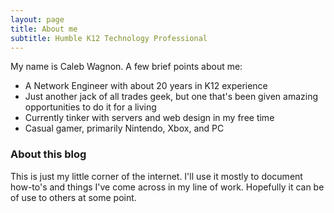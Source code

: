 ```yaml
---
layout: page
title: About me
subtitle: Humble K12 Technology Professional
---
```


My name is Caleb Wagnon. A few brief points about me:

- A Network Engineer with about 20 years in K12 experience
- Just another jack of all trades geek, but one that's been given amazing opportunities to do it for a living
- Currently tinker with servers and web design in my free time
- Casual gamer, primarily Nintendo, Xbox, and PC  


### About this blog

This is just my little corner of the internet. I'll use it mostly to document how-to's and things I've come 
across in my line of work. Hopefully it can be of use to others at some point.
